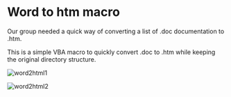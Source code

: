 Word to htm macro
================
Our group needed a quick way of converting a list of .doc documentation to .htm.

This is a simple VBA macro to quickly convert .doc to .htm while keeping the original directory structure.


![word2html1](http://i.imgur.com/FbmVEvB.png)


![word2html2](http://i.imgur.com/drkfG6g.png)
